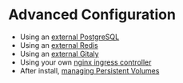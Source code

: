 # Advanced Configuration

- Using an [external PostgreSQL](external-db/index.md)
- Using an [external Redis](external-redis/index.md)
- Using an [external Gitaly](external-gitaly/index.md)
- Using your own [nginx ingress controller](external-nginx/index.md)
- After install, [managing Persistent Volumes](persistent-volumes/index.md)
